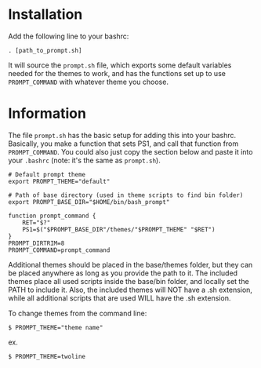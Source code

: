 # Installation
Add the following line to your bashrc:

`. [path_to_prompt.sh]`

It will source the `prompt.sh` file, which exports some default variables
needed for the themes to work, and has the functions set up to use
`PROMPT_COMMAND` with whatever theme you choose.

# Information
The file `prompt.sh` has the basic setup for adding this into your bashrc.
Basically, you make a function that sets PS1, and call that function from
`PROMPT_COMMAND`. You could also just copy the section below and paste it into
your `.bashrc` (note: it's the same as `prompt.sh`).

```
# Default prompt theme
export PROMPT_THEME="default"

# Path of base directory (used in theme scripts to find bin folder)
export PROMPT_BASE_DIR="$HOME/bin/bash_prompt"

function prompt_command {
    RET="$?"
    PS1=$("$PROMPT_BASE_DIR"/themes/"$PROMPT_THEME" "$RET")
}
PROMPT_DIRTRIM=8
PROMPT_COMMAND=prompt_command
```

Additional themes should be placed in the base/themes folder, but they can be
placed anywhere as long as you provide the path to it. The included themes
place all used scripts inside the base/bin folder, and locally set the PATH to
include it. Also, the included themes will NOT have a .sh extension, while all
additional scripts that are used WILL have the .sh extension.

To change themes from the command line:

`$ PROMPT_THEME="theme name"`

ex.

`$ PROMPT_THEME=twoline`
